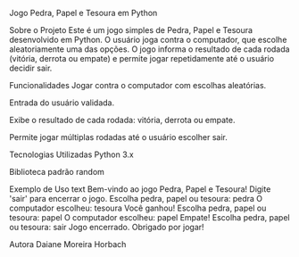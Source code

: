Jogo Pedra, Papel e Tesoura em Python

Sobre o Projeto
Este é um jogo simples de Pedra, Papel e Tesoura desenvolvido em Python. O usuário joga contra o computador, que escolhe aleatoriamente uma das opções. O jogo informa o resultado de cada rodada (vitória, derrota ou empate) e permite jogar repetidamente até o usuário decidir sair.

Funcionalidades
Jogar contra o computador com escolhas aleatórias.

Entrada do usuário validada.

Exibe o resultado de cada rodada: vitória, derrota ou empate.

Permite jogar múltiplas rodadas até o usuário escolher sair.

Tecnologias Utilizadas
Python 3.x

Biblioteca padrão random

Exemplo de Uso
text
Bem-vindo ao jogo Pedra, Papel e Tesoura!
Digite 'sair' para encerrar o jogo.
Escolha pedra, papel ou tesoura: pedra
O computador escolheu: tesoura
Você ganhou!
Escolha pedra, papel ou tesoura: papel
O computador escolheu: papel
Empate!
Escolha pedra, papel ou tesoura: sair
Jogo encerrado. Obrigado por jogar!

Autora
Daiane Moreira Horbach
